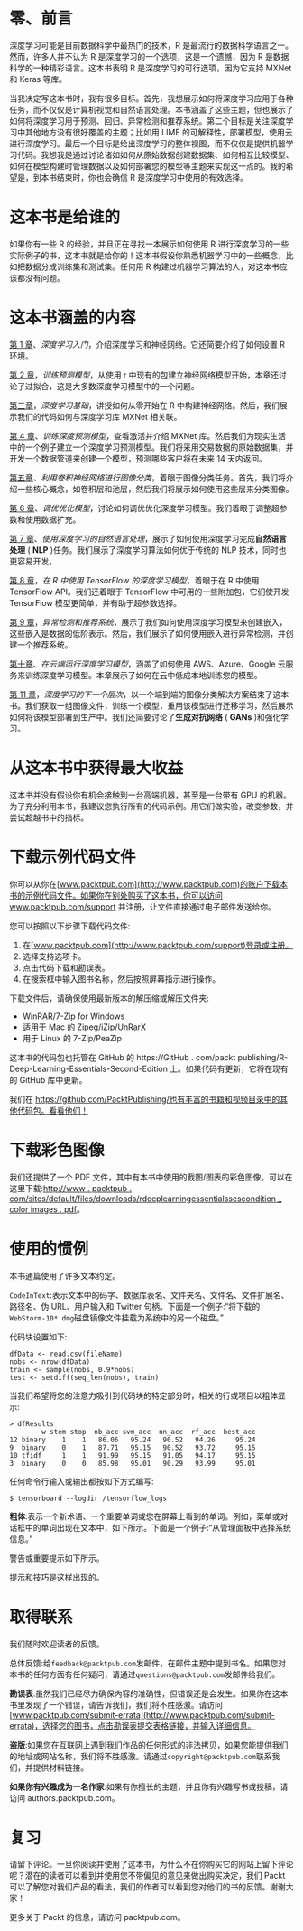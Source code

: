 

# 零、前言

深度学习可能是目前数据科学中最热门的技术，R 是最流行的数据科学语言之一。然而，许多人并不认为 R 是深度学习的一个选项，这是一个遗憾，因为 R 是数据科学的一种精彩语言。这本书表明 R 是深度学习的可行选项，因为它支持 MXNet 和 Keras 等库。

当我决定写这本书时，我有很多目标。首先，我想展示如何将深度学习应用于各种任务，而不仅仅是计算机视觉和自然语言处理。本书涵盖了这些主题，但也展示了如何将深度学习用于预测、回归、异常检测和推荐系统。第二个目标是关注深度学习中其他地方没有很好覆盖的主题；比如用 LIME 的可解释性，部署模型，使用云进行深度学习。最后一个目标是给出深度学习的整体视图，而不仅仅是提供机器学习代码。我想我是通过讨论诸如如何从原始数据创建数据集、如何相互比较模型、如何在模型构建时管理数据以及如何部署您的模型等主题来实现这一点的。我的希望是，到本书结束时，你也会确信 R 是深度学习中使用的有效选择。



# 这本书是给谁的

如果你有一些 R 的经验，并且正在寻找一本展示如何使用 R 进行深度学习的一些实际例子的书，这本书就是给你的！这本书假设你熟悉机器学习中的一些概念，比如把数据分成训练集和测试集。任何用 R 构建过机器学习算法的人，对这本书应该都没有问题。



# 这本书涵盖的内容

[第 1 章](00c01383-1886-46d0-9435-29dfb3e08055.xhtml)、*深度学习入门*，介绍深度学习和神经网络。它还简要介绍了如何设置 R 环境。

[第 2 章](cb00118a-2bba-4e43-ba55-c4552c508b7e.xhtml)，*训练预测模型*，从使用 r 中现有的包建立神经网络模型开始，本章还讨论了过拟合，这是大多数深度学习模型中的一个问题。

[第三章](6e6dd858-9f00-454a-8434-a95c59e85b25.xhtml)，*深度学习基础*，讲授如何从零开始在 R 中构建神经网络。然后，我们展示我们的代码如何与深度学习库 MXNet 相关联。

[第 4 章](28315a07-2bf0-45c8-8e6f-0e4f01616ca3.xhtml)、*训练深度预测模型*，查看激活并介绍 MXNet 库。然后我们为现实生活中的一个例子建立一个深度学习预测模型。我们将采用交易数据的原始数据集，并开发一个数据管道来创建一个模型，预测哪些客户将在未来 14 天内返回。

[第五章](1c0b9897-b0cc-4a8f-9ce8-e6409c347f4f.xhtml)、*利用卷积神经网络进行图像分类*，着眼于图像分类任务。首先，我们将介绍一些核心概念，如卷积层和池层，然后我们将展示如何使用这些层来分类图像。

[第 6 章](13e9a742-84df-48e5-bbfd-ade33dcdd01a.xhtml)、*调优优化模型*，讨论如何调优优化深度学习模型。我们着眼于调整超参数和使用数据扩充。

[第 7 章](03f666ab-60ce-485a-8090-c158b29ef306.xhtml)、*使用深度学习的自然语言处理*，展示了如何使用深度学习完成**自然语言处理** ( **NLP** )任务。我们展示了深度学习算法如何优于传统的 NLP 技术，同时也更容易开发。

[第 8 章](49a1fa27-1130-4f86-966e-cc73444b88a2.xhtml)，*在 R 中使用 TensorFlow 的深度学习模型*，着眼于在 R 中使用 TensorFlow API。我们还着眼于 TensorFlow 中可用的一些附加包，它们使开发 TensorFlow 模型更简单，并有助于超参数选择。

[第 9 章](e0045e3c-8afd-4e59-be9f-29e652a9a8b1.xhtml)，*异常检测和推荐系统*，展示了我们如何使用深度学习模型来创建嵌入，这些嵌入是数据的低阶表示。然后，我们展示了如何使用嵌入进行异常检测，并创建一个推荐系统。

[第十章](2ea4d422-70f7-47af-a330-f0901f6f5fd3.xhtml)、*在云端运行深度学习模型*，涵盖了如何使用 AWS、Azure、Google 云服务来训练深度学习模型。本章展示了如何在云中低成本地训练您的模型。

[第 11 章](94299ae0-c3fc-4f1d-97a8-5e8b85b260e9.xhtml)，*深度学习的下一个层次*，以一个端到端的图像分类解决方案结束了这本书。我们获取一组图像文件，训练一个模型，重用该模型进行迁移学习，然后展示如何将该模型部署到生产中。我们还简要讨论了**生成对抗网络** ( **GANs** )和强化学习。



# 从这本书中获得最大收益

这本书并没有假设你有机会接触到一台高端机器，甚至是一台带有 GPU 的机器。为了充分利用本书，我建议您执行所有的代码示例。用它们做实验，改变参数，并尝试超越书中的指标。



# 下载示例代码文件

你可以从你在[www.packtpub.com](http://www.packtpub.com)的账户下载本书的示例代码文件。如果你在别处购买了这本书，你可以访问 www.packtpub.com/support 并注册，让文件直接通过电子邮件发送给你。

您可以按照以下步骤下载代码文件:

1.  在[www.packtpub.com](http://www.packtpub.com/support)登录或注册。
2.  选择支持选项卡。
3.  点击代码下载和勘误表。
4.  在搜索框中输入图书名称，然后按照屏幕指示进行操作。

下载文件后，请确保使用最新版本的解压缩或解压文件夹:

*   WinRAR/7-Zip for Windows
*   适用于 Mac 的 Zipeg/iZip/UnRarX
*   用于 Linux 的 7-Zip/PeaZip

这本书的代码包也托管在 GitHub 的 https://GitHub . com/packt publishing/R-Deep-Learning-Essentials-Second-Edition 上。如果代码有更新，它将在现有的 GitHub 库中更新。

我们在 https://github.com/PacktPublishing/也有丰富的书籍和视频目录中的其他代码包。看看他们！



# 下载彩色图像

我们还提供了一个 PDF 文件，其中有本书中使用的截图/图表的彩色图像。可以在这里下载:[http://www . packtpub . com/sites/default/files/downloads/rdeeplearningessentialssescondition _ color images . pdf](http://www.packtpub.com/sites/default/files/downloads/RDeepLearningEssentialsSecondEdition_ColorImages.pdf)。



# 使用的惯例

本书通篇使用了许多文本约定。

`CodeInText`:表示文本中的码字、数据库表名、文件夹名、文件名、文件扩展名、路径名、伪 URL、用户输入和 Twitter 句柄。下面是一个例子:“将下载的`WebStorm-10*.dmg`磁盘镜像文件挂载为系统中的另一个磁盘。”

代码块设置如下:

```
dfData <- read.csv(fileName)
nobs <- nrow(dfData)
train <- sample(nobs, 0.9*nobs)
test <- setdiff(seq_len(nobs), train)
```

当我们希望将您的注意力吸引到代码块的特定部分时，相关的行或项目以粗体显示:

```
> dfResults
        w stem stop  nb_acc svm_acc  nn_acc  rf_acc  best_acc
12 binary    1    1   86.06   95.24   90.52   94.26     95.24
9  binary    0    1   87.71   95.15   90.52   93.72     95.15
10 tfidf     1    1   91.99   95.15   91.05   94.17     95.15
3  binary    0    0   85.98   95.01   90.29   93.99     95.01
```

任何命令行输入或输出都按如下方式编写:

```
$ tensorboard --logdir /tensorflow_logs
```

**粗体**:表示一个新术语、一个重要单词或您在屏幕上看到的单词。例如，菜单或对话框中的单词出现在文本中，如下所示。下面是一个例子:“从管理面板中选择系统信息。”

警告或重要提示如下所示。

提示和技巧是这样出现的。



# 取得联系

我们随时欢迎读者的反馈。

总体反馈:给`feedback@packtpub.com`发邮件，在邮件主题中提到书名。如果您对本书的任何方面有任何疑问，请通过`questions@packtpub.com`发邮件给我们。

**勘误表**:虽然我们已经尽力确保内容的准确性，但错误还是会发生。如果你在这本书里发现了一个错误，请告诉我们，我们将不胜感激。请访问[www.packtpub.com/submit-errata](http://www.packtpub.com/submit-errata)，选择您的图书，点击勘误表提交表格链接，并输入详细信息。

**盗版**:如果您在互联网上遇到我们作品的任何形式的非法拷贝，如果您能提供我们的地址或网站名称，我们将不胜感激。请通过`copyright@packtpub.com`联系我们，并提供材料链接。

**如果你有兴趣成为一名作家**:如果有你擅长的主题，并且你有兴趣写书或投稿，请访问 authors.packtpub.com。



# 复习

请留下评论。一旦你阅读并使用了这本书，为什么不在你购买它的网站上留下评论呢？潜在的读者可以看到并使用您不带偏见的意见来做出购买决定，我们 Packt 可以了解您对我们产品的看法，我们的作者可以看到您对他们的书的反馈。谢谢大家！

更多关于 Packt 的信息，请访问 packtpub.com。